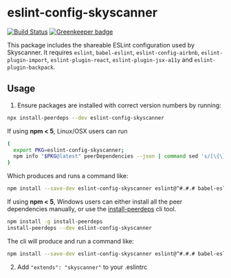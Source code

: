 # eslint-config-skyscanner

[![Build Status](https://travis-ci.org/Skyscanner/eslint-config-skyscanner.svg?branch=master)](https://travis-ci.org/Skyscanner/eslint-config-skyscanner) [![Greenkeeper badge](https://badges.greenkeeper.io/Skyscanner/eslint-config-skyscanner.svg)](https://greenkeeper.io/)

This package includes the shareable ESLint configuration used by Skyscanner. It requires `eslint`, `babel-eslint`, `eslint-config-airbnb`, `eslint-plugin-import`, `eslint-plugin-react`, `eslint-plugin-jsx-a11y` and `eslint-plugin-backpack`.

## Usage

1. Ensure packages are installed with correct version numbers by running:

  ```sh
  npx install-peerdeps --dev eslint-config-skyscanner
  ```

  If using **npm < 5**, Linux/OSX users can run

  ```sh
  (
    export PKG=eslint-config-skyscanner;
    npm info "$PKG@latest" peerDependencies --json | command sed 's/[\{\},]//g ; s/: /@/g' | xargs npm install --save-dev "$PKG@latest"
  )
  ```

  Which produces and runs a command like:

  ```sh
  npm install --save-dev eslint-config-skyscanner eslint@^#.#.# babel-eslint@^#.#.# eslint-config-airbnb@^#.#.# eslint-plugin-jsx-a11y@^#.#.# eslint-plugin-import@^#.#.# eslint-plugin-react@^#.#.# eslint-plugin-backpack@^#.#.#
  ```

  If using **npm < 5**, Windows users can either install all the peer dependencies manually, or use the [install-peerdeps](https://github.com/nathanhleung/install-peerdeps) cli tool.

  ```sh
  npm install -g install-peerdeps
  install-peerdeps --dev eslint-config-skyscanner
  ```
  The cli will produce and run a command like:

  ```sh
  npm install --save-dev eslint-config-skyscanner eslint@^#.#.# babel-eslint@^#.#.# eslint-config-airbnb@^#.#.# eslint-plugin-jsx-a11y@^#.#.# eslint-plugin-import@^#.#.# eslint-plugin-react@^#.#.# eslint-plugin-backpack@^#.#.#
  ```

2. Add `"extends": "skyscanner"` to your .eslintrc
